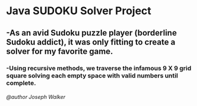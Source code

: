 # Java SUDOKU Solver Project

## -As an avid Sudoku puzzle player (borderline Sudoku addict), it was only fitting to create a solver for my favorite game.

### -Using recursive methods, we traverse the infamous 9 X 9 grid square solving each empty space with valid numbers until complete.

###### @author Joseph Walker
